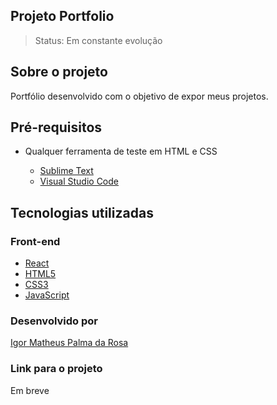 ## Projeto Portfolio

> Status: Em constante evolução

## Sobre o projeto

Portfólio desenvolvido com o objetivo de expor meus projetos.

## Pré-requisitos

- Qualquer ferramenta de teste em HTML e CSS

  - [Sublime Text](https://www.sublimetext.com/)
  - [Visual Studio Code](https://code.visualstudio.com/)

## Tecnologias utilizadas

### Front-end
 - [React](https://react.dev/learn/)
 - [HTML5](https://devdocs.io/html/)
 - [CSS3](https://devdocs.io/css/)
 - [JavaScript](https://devdocs.io/javascript)

### Desenvolvido por

[Igor Matheus Palma da Rosa](https://github.com/mattigor/)

### Link para o projeto
Em breve
